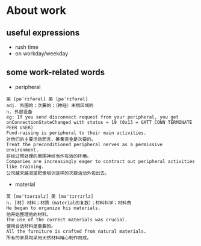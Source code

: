 # About work

## useful expressions
- rush time
- on workday/weekday

## some work-related words
- peripheral
```
英 [pəˈrɪfərəl] 美 [pəˈrɪfərəl]
adj. 外围的；次要的；（神经）末梢区域的
n. 外部设备
eg: If you send disconnect request from your peripheral, you get onConnectionStateChanged with status = 19 (0x13 = GATT CONN TERMINATE PEER USER)
Fund-raising is peripheral to their main activities.
对他们的主要活动而言，筹集资金是次要的。
Treat the preconditioned peripheral nerves as a permissive environment.
将经过预处理的周围神经当作有效的环境。
Companies are increasingly eager to contract out peripheral activities like training.
公司越来越渴望把像培训这样的次要活动外包出去。
```
- material
```
英 [mə'tɪərɪəlz] 美 [mə'tɪrrɪrlz]
n. [材] 材料；材质（material的复数）；材料科学；材料费
He began to organize his materials.
他开始整理他的材料。
The use of the correct materials was crucial.
使用合适材料是重要的。
All the furniture is crafted from natural materials.
所有的家具均采用天然材料精心制作而成。
```